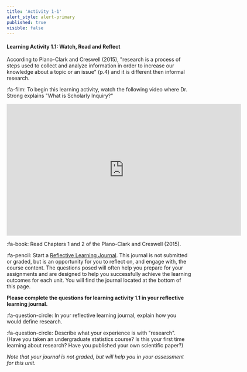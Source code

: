 ```yaml
---
title: 'Activity 1-1'
alert_style: alert-primary
published: true
visible: false
---
```


#### Learning Activity 1.1: Watch, Read and Reflect

According to Plano-Clark and Creswell (2015), "research is a process of steps used to collect and analyze information in order to increase our knowledge about a topic or an issue" (p.4) and it is different then informal research.

:fa-film: To begin this learning activity, watch the following video where Dr. Strong explains "What is Scholarly Inquiry?"

<iframe width="640" height="360" src="https://web.microsoftstream.com/embed/video/823d60dd-edf1-4949-8e0f-f65e6fb339c4?autoplay=false&showinfo=true" allowfullscreen style="border:none;"></iframe>



:fa-book: Read Chapters 1 and 2 of the Plano-Clark and Creswell (2015).

:fa-pencil: Start a [Reflective Learning Journal](../00.reflective-journal). This journal is not submitted or graded, but is an opportunity for you to reflect on, and engage with, the course content.  The questions posed will often help you prepare for your assignments and are designed to help you successfully achieve the learning outcomes for each unit. You will find the journal located at the bottom of this page.  

**Please complete the questions for learning activity 1.1 in your reflective learning journal.**

:fa-question-circle: In your reflective learning journal, explain how you would define research.

:fa-question-circle: Describe what your experience is with "research". (Have you taken an undergraduate statistics course? Is this your first time learning about research? Have you published your own scientific paper?)

*Note that your journal is not graded, but will help you in your assessment for this unit.*

